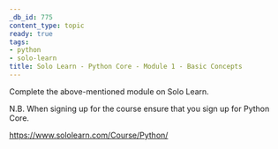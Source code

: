 ```yaml
---
_db_id: 775
content_type: topic
ready: true
tags:
- python
- solo-learn
title: Solo Learn - Python Core - Module 1 - Basic Concepts
---
```


Complete the above-mentioned module on Solo Learn.

N.B. When signing up for the course ensure that you sign up for Python Core.

https://www.sololearn.com/Course/Python/